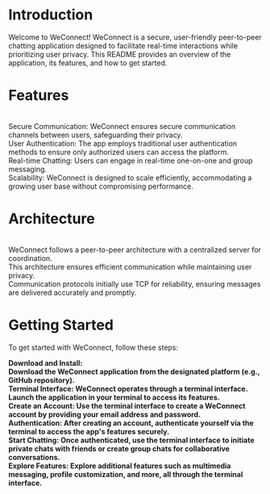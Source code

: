 <h1>Introduction</h1>
Welcome to WeConnect! WeConnect is a secure, user-friendly peer-to-peer chatting application designed to facilitate real-time interactions while prioritizing user privacy. This README provides an overview of the application, its features, and how to get started.

<h1>Features</h1><br>
Secure Communication: WeConnect ensures secure communication channels between users, safeguarding their privacy.<br>
User Authentication: The app employs traditional user authentication methods to ensure only authorized users can access the platform.<br>
Real-time Chatting: Users can engage in real-time one-on-one and group messaging.<br>
Scalability: WeConnect is designed to scale efficiently, accommodating a growing user base without compromising performance.<br>


<h1>Architecture</h1><br>
WeConnect follows a peer-to-peer architecture with a centralized server for coordination. <br>
This architecture ensures efficient communication while maintaining user privacy.<br>
Communication protocols initially use TCP for reliability, ensuring messages are delivered accurately and promptly.<br>

<h1>Getting Started</h1>
To get started with WeConnect, follow these steps:

<b>Download and Install:<br><b>
Download the WeConnect application from the designated platform (e.g., GitHub repository).<br>
Terminal Interface: WeConnect operates through a terminal interface. Launch the application in your terminal to access its features.<br>
Create an Account: Use the terminal interface to create a WeConnect account by providing your email address and password.<br>
Authentication: After creating an account, authenticate yourself via the terminal to access the app's features securely.<br>
Start Chatting: Once authenticated, use the terminal interface to initiate private chats with friends or create group chats for collaborative conversations.<br>
Explore Features: Explore additional features such as multimedia messaging, profile customization, and more, all through the terminal interface.<br>
